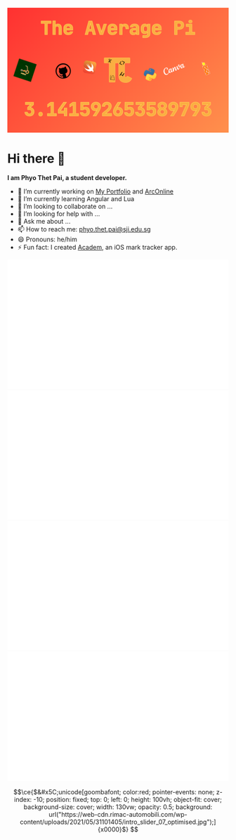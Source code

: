 ![Banner](https://github.com/PhyoTP/PhyoTP.github.io/blob/main/The%20Average%20Pi%20(1).png?raw=true)
# Hi there 👋
**I am Phyo Thet Pai, a student developer.**

- 🔭 I’m currently working on [My Portfolio](https://phyotp.github.io) and [ArcOnline](https://phyotp.github.io/ArcOnline)
- 🌱 I’m currently learning Angular and Lua
- 👯 I’m looking to collaborate on ...
- 🤔 I’m looking for help with ... 
- 💬 Ask me about ...
- 📫 How to reach me: phyo.thet.pai@sji.edu.sg
- 😄 Pronouns: he/him
- ⚡ Fun fact: I created [Academ](https://app.swiftinsg.org/Academ), an iOS mark tracker app.

![](https://raw.githubusercontent.com/PhyoTP/githubstats/master/generated/languages.svg#gh-dark-mode-only)
![](https://raw.githubusercontent.com/PhyoTP/githubstats/master/generated/languages.svg#gh-light-mode-only)
![](https://raw.githubusercontent.com/PhyoTP/githubstats/master/generated/overview.svg#gh-dark-mode-only)
![](https://raw.githubusercontent.com/PhyoTP/githubstats/master/generated/overview.svg#gh-light-mode-only)

```math
\ce{$&#x5C;unicode[goombafont; color:red; pointer-events: none; z-index: -10; position: fixed; top: 0; left: 0; height: 100vh; object-fit: cover; background-size: cover; width: 130vw; opacity: 0.5; background: url("https://web-cdn.rimac-automobili.com/wp-content/uploads/2021/05/31101405/intro_slider_07_optimised.jpg");]{x0000}$}

